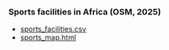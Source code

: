 ### Sports facilities in Africa (OSM, 2025)
* [sports_facilities.csv](https://raw.githubusercontent.com/benprieur/sports_facilities_africa_2025/refs/heads/main/sports_facilities.csv)
* [sports_map.html](https://benoit-prieur.fr/sports_map.html)
